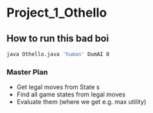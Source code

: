 # Project_1_Othello

## How to run this bad boi

```bash
java Othello.java 'human' DumAI 8
```

### Master Plan

- Get legal moves from State s
- Find all game states from legal moves
- Evaluate them (where we get e.g. max utility)
